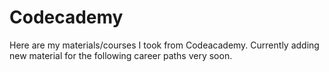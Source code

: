 # Codecademy
Here are my materials/courses I took from Codeacademy.
Currently adding new material for the following career paths very soon.
